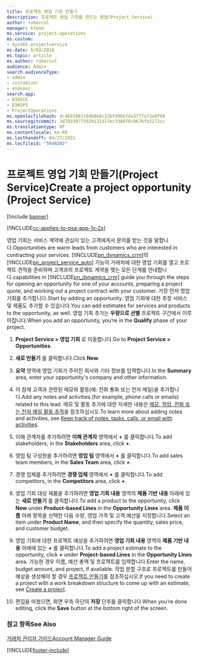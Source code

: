 ```yaml
---
title: 프로젝트 영업 기회 만들기
description: 프로젝트 영업 기회를 만드는 방법(Project Service)
author: ruhercul
manager: kfend
ms.service: project-operations
ms.custom:
- dyn365-projectservice
ms.date: 8/03/2018
ms.topic: article
ms.author: ruhercul
audience: Admin
search.audienceType:
- admin
- customizer
- enduser
search.app:
- D365CE
- D365PS
- ProjectOperations
ms.openlocfilehash: dc4693981194b8e8c22bfd9bbfda3f77af3e8f99
ms.sourcegitcommit: 3d78338773929121d17ec3386f6cb67bfb2272cc
ms.translationtype: HT
ms.contentlocale: ko-KR
ms.lasthandoff: 04/27/2021
ms.locfileid: "5948202"
---
```

# <a name="create-a-project-opportunity-project-service"></a><span data-ttu-id="f8a0b-103">프로젝트 영업 기회 만들기(Project Service)</span><span class="sxs-lookup"><span data-stu-id="f8a0b-103">Create a project opportunity (Project Service)</span></span>

[!include [banner](../includes/psa-now-project-operations.md)]

[!INCLUDE[cc-applies-to-psa-app-1x-2x](../includes/cc-applies-to-psa-app-1x-2x.md)]

<span data-ttu-id="f8a0b-104">영업 기회는 서비스 계약에 관심이 있는 고객에게서 문의를 받는 것을 말합니다.</span><span class="sxs-lookup"><span data-stu-id="f8a0b-104">Opportunities are warm leads from customers who are interested in contracting your services.</span></span> [!INCLUDE[pn_dynamics_crm](../includes/pn-dynamics-crm.md)]<span data-ttu-id="f8a0b-105">의 [!INCLUDE[pn_project_service_auto](../includes/pn-project-service-auto.md)] 기능이 거래처에 대한 영업 기회를 열고 프로젝트 견적을 준비하며 고객과의 프로젝트 계약을 맺는 모든 단계를 안내합니다.</span><span class="sxs-lookup"><span data-stu-id="f8a0b-105">capabilities in [!INCLUDE[pn_dynamics_crm](../includes/pn-dynamics-crm.md)] guide you through the steps for opening an opportunity for one of your accounts, preparing a project quote, and working out a project contract with your customer.</span></span> <span data-ttu-id="f8a0b-106">가장 먼저 영업 기회를 추가합니다.</span><span class="sxs-lookup"><span data-stu-id="f8a0b-106">Start by adding an opportunity.</span></span> <span data-ttu-id="f8a0b-107">영업 기회에 대한 추정 서비스 및 제품도 추가할 수 있습니다.</span><span class="sxs-lookup"><span data-stu-id="f8a0b-107">You can add estimates for services and products to the opportunity, as well.</span></span> <span data-ttu-id="f8a0b-108">영업 기회 추가는 **우량으로 선별** 프로젝트 구간에서 이루어집니다.</span><span class="sxs-lookup"><span data-stu-id="f8a0b-108">When you add an opportunity, you’re in the **Qualify** phase of your project.</span></span>  
  
1.  <span data-ttu-id="f8a0b-109">**Project Service > 영업 기회** 로 이동합니다.</span><span class="sxs-lookup"><span data-stu-id="f8a0b-109">Go to **Project Service > Opportunities**.</span></span>  
  
2.  <span data-ttu-id="f8a0b-110">**새로 만들기** 를 클릭합니다.</span><span class="sxs-lookup"><span data-stu-id="f8a0b-110">Click **New**.</span></span>  
  
3.  <span data-ttu-id="f8a0b-111">**요약** 영역에 영업 기회가 주어진 회사와 기타 정보를 입력합니다.</span><span class="sxs-lookup"><span data-stu-id="f8a0b-111">In the **Summary** area, enter your opportunity's company and other information.</span></span>  
  
4.  <span data-ttu-id="f8a0b-112">이 잠재 고객과 관련된 메모와 활동(예: 전화 통화 또는 전자 메일)을 추가합니다.</span><span class="sxs-lookup"><span data-stu-id="f8a0b-112">Add any notes and activities (for example, phone calls or emails) related to this lead.</span></span> <span data-ttu-id="f8a0b-113">메모 및 활동 추가에 대한 자세한 내용은 [메모, 작업, 전화 또는 전자 메일 활동 추적](/dynamics365/customerengagement/on-premises/basics/work-with-activities)을 참조하십시오.</span><span class="sxs-lookup"><span data-stu-id="f8a0b-113">To learn more about adding notes and activities, see [Keep track of notes, tasks, calls, or email with activities](/dynamics365/customerengagement/on-premises/basics/work-with-activities).</span></span>  
  
5.  <span data-ttu-id="f8a0b-114">이해 관계자를 추가하려면 **이해 관계자** 영역에서 **+** 를 클릭합니다.</span><span class="sxs-lookup"><span data-stu-id="f8a0b-114">To add stakeholders, in the **Stakeholders** area, click **+**.</span></span>  
  
6.  <span data-ttu-id="f8a0b-115">영업 팀 구성원을 추가하려면 **영업 팀** 영역에서 **+** 를 클릭합니다.</span><span class="sxs-lookup"><span data-stu-id="f8a0b-115">To add sales team members, in the **Sales Team** area, click **+**.</span></span>  
  
7.  <span data-ttu-id="f8a0b-116">경쟁 업체를 추가하려면 **경쟁 업체** 영역에서 **+** 를 클릭합니다.</span><span class="sxs-lookup"><span data-stu-id="f8a0b-116">To add competitors, in the **Competitors** area, click **+**.</span></span>  
  
8.  <span data-ttu-id="f8a0b-117">영업 기회 대상 제품을 추가하려면 **영업 기회 내용** 영역의 **제품 기반 내용** 아래에 있는 **새로 만들기** 를 클릭합니다.</span><span class="sxs-lookup"><span data-stu-id="f8a0b-117">To add a product to the opportunity, click **New** under **Product-based Lines** in the **Opportunity Lines** area.</span></span> <span data-ttu-id="f8a0b-118">**제품 이름** 아래 항목을 선택한 다음 수량, 영업 가격 및 고객 예산을 지정합니다.</span><span class="sxs-lookup"><span data-stu-id="f8a0b-118">Select an item under **Product Name**, and then specify the quantity, sales price, and customer budget.</span></span>  
  
9. <span data-ttu-id="f8a0b-119">영업 기회에 대한 프로젝트 예상을 추가하려면 **영업 기회 내용** 영역의 **제품 기반 내용** 아래에 있는 **+** 를 클릭합니다.</span><span class="sxs-lookup"><span data-stu-id="f8a0b-119">To add a project estimate to the opportunity, click **+** under **Project-based Lines** in the **Opportunity Lines** area.</span></span> <span data-ttu-id="f8a0b-120">가능한 경우 이름, 예산 총액 및 프로젝트를 입력합니다.</span><span class="sxs-lookup"><span data-stu-id="f8a0b-120">Enter the name, budget amount, and project, if available.</span></span> <span data-ttu-id="f8a0b-121">작업 분할 구조로 프로젝트를 만들어 예상을 생성해야 할 경우 [프로젝트 만들기](../psa/create-project.md)를 참조하십시오.</span><span class="sxs-lookup"><span data-stu-id="f8a0b-121">If you need to create a project with a work breakdown structure to come up with an estimate, see [Create a project](../psa/create-project.md).</span></span>  
  
10. <span data-ttu-id="f8a0b-122">편집을 마쳤으면, 화면 우측 하단의 **저장** 단추를 클릭합니다.</span><span class="sxs-lookup"><span data-stu-id="f8a0b-122">When you’re done editing, click the **Save** button at the bottom right of the screen.</span></span>  
  
### <a name="see-also"></a><span data-ttu-id="f8a0b-123">참고 항목</span><span class="sxs-lookup"><span data-stu-id="f8a0b-123">See Also</span></span>  
 [<span data-ttu-id="f8a0b-124">거래처 관리자 가이드</span><span class="sxs-lookup"><span data-stu-id="f8a0b-124">Account Manager Guide</span></span>](../psa/account-manager-guide.md)


[!INCLUDE[footer-include](../includes/footer-banner.md)]